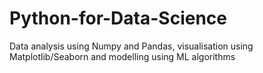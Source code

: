 # Python-for-Data-Science
Data analysis using Numpy and Pandas, visualisation using Matplotlib/Seaborn and modelling using ML algorithms
